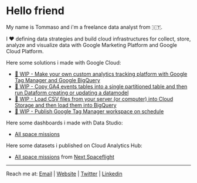 # Hello friend

My name is Tommaso and i'm a freelance data analyst from 🇮🇹.

I ❤️ defining data strategies and build cloud infrastructures for collect, store, analyze and visualize data with Google Marketing Platform and Google Cloud Platform.

Here some solutions i made with Google Cloud:
- [🚧 WIP - Make your own custom analytics tracking platform with Google Tag Manager and Google BigQuery](https://github.com/tommasomoretti/custom-analytics)
- [🚧 WIP - Copy GA4 events tables into a single partitioned table and then run Dataform creating or updating a datamodel](https://github.com/tommasomoretti/dataform-ga4)
- [🚧 WIP - Load CSV files from your server (or computer) into Cloud Storage and then load them into BigQuery](https://github.com/tommasomoretti/cloud-storage-csv)
- [🚧 WIP - Publish Google Tag Manager workspace on schedule](https://github.com/tommasomoretti/gtm-scheduled-deploy)

Here some dashboards i made with Data Studio:
- [All space missions](https://datastudio.google.com/u/0/reporting/c013eca9-9d6f-4fbe-89cd-2e7357a48724/)

Here some datasets i published on Cloud Analytics Hub:
- [All space missions](https://console.cloud.google.com/bigquery(analyticshub:projects/927812107311/locations/eu/dataExchanges/all_space_missions_1801cd49715/listings/all_space_missions_1801cd9607d)) from [Next Spaceflight](https://nextspaceflight.com/)

---

Reach me at: [Email](mailto:hello@tommasomoretti.com) | [Website](https://tommasomoretti.com/) | [Twitter](https://twitter.com/tommoretti88) | [Linkedin](https://www.linkedin.com/in/tommasomoretti/)
